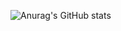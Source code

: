 ![Anurag's GitHub stats](https://github-readme-stats.vercel.app/api?username=coderfee&show_icons=true&theme=vue)
